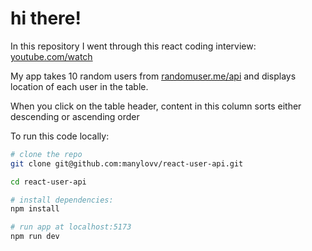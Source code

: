 # hi there!

In this repository I went through this react coding interview: [youtube.com/watch](https://www.youtube.com/watch?v=6s0OVdoo4Q4&ab_channel=BenAwad)

My app takes 10 random users from [randomuser.me/api](randomuser.me) and displays location of each user in the table.

When you click on the table header, content in this column sorts either descending or ascending order

To run this code locally:

```bash
# clone the repo
git clone git@github.com:manylovv/react-user-api.git

cd react-user-api

# install dependencies:
npm install

# run app at localhost:5173
npm run dev
```
